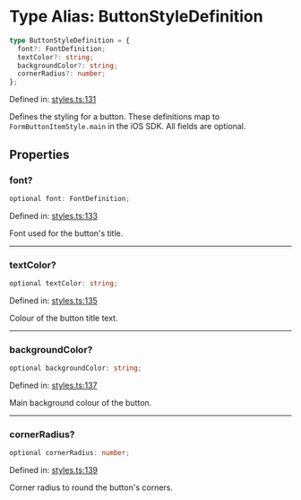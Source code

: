 # Type Alias: ButtonStyleDefinition

```ts
type ButtonStyleDefinition = {
  font?: FontDefinition;
  textColor?: string;
  backgroundColor?: string;
  cornerRadius?: number;
};
```

Defined in: [styles.ts:131](https://github.com/Fiksuruoka-fi/capacitor-adyen/blob/11440fe41a762b3d0bd5e9f1d1bfe680598119ee/src/definitions/styles.ts#L131)

Defines the styling for a button. These definitions map to
`FormButtonItemStyle.main` in the iOS SDK. All fields are optional.

## Properties

### font?

```ts
optional font: FontDefinition;
```

Defined in: [styles.ts:133](https://github.com/Fiksuruoka-fi/capacitor-adyen/blob/11440fe41a762b3d0bd5e9f1d1bfe680598119ee/src/definitions/styles.ts#L133)

Font used for the button's title.

***

### textColor?

```ts
optional textColor: string;
```

Defined in: [styles.ts:135](https://github.com/Fiksuruoka-fi/capacitor-adyen/blob/11440fe41a762b3d0bd5e9f1d1bfe680598119ee/src/definitions/styles.ts#L135)

Colour of the button title text.

***

### backgroundColor?

```ts
optional backgroundColor: string;
```

Defined in: [styles.ts:137](https://github.com/Fiksuruoka-fi/capacitor-adyen/blob/11440fe41a762b3d0bd5e9f1d1bfe680598119ee/src/definitions/styles.ts#L137)

Main background colour of the button.

***

### cornerRadius?

```ts
optional cornerRadius: number;
```

Defined in: [styles.ts:139](https://github.com/Fiksuruoka-fi/capacitor-adyen/blob/11440fe41a762b3d0bd5e9f1d1bfe680598119ee/src/definitions/styles.ts#L139)

Corner radius to round the button's corners.
